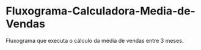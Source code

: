 # Fluxograma-Calculadora-Media-de-Vendas
Fluxograma que executa o cálculo da média de vendas entre 3 meses.
